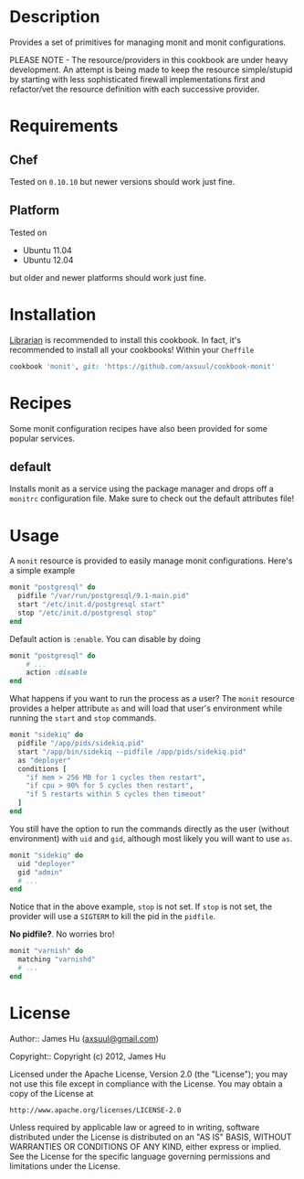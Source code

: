 Description
===========

Provides a set of primitives for managing monit and monit configurations.

PLEASE NOTE - The resource/providers in this cookbook are under heavy development.
An attempt is being made to keep the resource simple/stupid by starting with less
sophisticated firewall implementations first and refactor/vet the resource definition
with each successive provider.

Requirements
============

Chef
----
Tested on `0.10.10` but newer versions should work just fine.

Platform
--------

Tested on

* Ubuntu 11.04
* Ubuntu 12.04

but older and newer platforms should work just fine.

Installation
============
[Librarian](https://github.com/applicationsonline/librarian) is recommended to install this cookbook. In fact, it's recommended to install all your cookbooks! Within your `Cheffile`

```ruby
cookbook 'monit', git: 'https://github.com/axsuul/cookbook-monit'
```

Recipes
=======

Some monit configuration recipes have also been provided for some popular services.

default
-------

Installs monit as a service using the package manager and drops off a `monitrc` configuration file. Make sure to check out the default attributes file!

Usage
=====

A `monit` resource is provided to easily manage monit configurations. Here's a simple example

```ruby
monit "postgresql" do
  pidfile "/var/run/postgresql/9.1-main.pid"
  start "/etc/init.d/postgresql start"
  stop "/etc/init.d/postgresql stop"
end
```

Default action is `:enable`. You can disable by doing

```ruby
monit "postgresql" do
    # ...
    action :disable
end
```

What happens if you want to run the process as a user? The `monit` resource provides a helper attribute `as` and will load that user's environment while running the `start` and `stop` commands.
```ruby
monit "sidekiq" do
  pidfile "/app/pids/sidekiq.pid"
  start "/app/bin/sidekiq --pidfile /app/pids/sidekiq.pid"
  as "deployer"
  conditions [
    "if mem > 256 MB for 1 cycles then restart",
    "if cpu > 90% for 5 cycles then restart",
    "if 5 restarts within 5 cycles then timeout"
  ]
end
```

You still have the option to run the commands directly as the user (without environment) with `uid` and `gid`, although most likely you will want to use `as`.

```ruby
monit "sidekiq" do
  uid "deployer"
  gid "admin"
  # ...
end
```

Notice that in the above example, `stop` is not set. If `stop` is not set, the provider will use a `SIGTERM` to kill the pid in the `pidfile`.

**No pidfile?**. No worries bro!

```ruby
monit "varnish" do
  matching "varnishd"
  # ...
end
```

License
=======

Author:: James Hu (<axsuul@gmail.com>)

Copyright:: Copyright (c) 2012, James Hu

Licensed under the Apache License, Version 2.0 (the "License");
you may not use this file except in compliance with the License.
You may obtain a copy of the License at

    http://www.apache.org/licenses/LICENSE-2.0

Unless required by applicable law or agreed to in writing, software
distributed under the License is distributed on an "AS IS" BASIS,
WITHOUT WARRANTIES OR CONDITIONS OF ANY KIND, either express or implied.
See the License for the specific language governing permissions and
limitations under the License.
